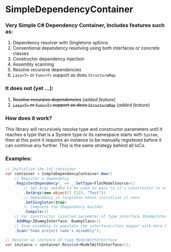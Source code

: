 # SimpleDependencyContainer

### Very Simple C# Dependency Container, Includes features such as:
1. Dependency resolver with Singletons options
2. Conventional dependency resolving using both interfaces or concrete classes
3. Constructor dependency injection
4. Assembly scanning
5. Resolve recursive dependencies
6. `Lazy<T>` or `Func<T>` support as does `StructureMap`

### It does not (yet ...):
1. ~~Resolve recursive dependencies~~ (*added feature*)
2. ~~`Lazy<T>` or `Func<T>` support as does `StructureMap`~~ (*added feature*)

### How does it work?
This library will recursively resolve type and constructor parameters until it reaches a type that is a System type or its namespace starts with `System`, then at this point it requires an instance to be manually registered before it can continue any further. This is the same strategy behind all IoCs.

### Examples:

```csharp
// Initialize the IoC container
var container = SimpleDependencyContainer.New()
    // Register a dependency
    .RegisterDependency(_ => _.SetType<FlatModelSource>()
        // Set Args needed to be used to pass to it's constructor in order to initialize
        .SetArgs(new object[] {123, "Test"})
        // Dependency is Singleton hence initialize it once
        .SetSingleton(true)
        // Complete the IDependency builder
        .Compile())
    // For constructor injected parameter of type interface IDummyInterface use concrete class DummyClass
    .AddMap<IDummyInterface, DummyClass>()
    // Scan assembly to populate the interface/class mapper with more key/values
    .Scan("Some project name's assembly");

// Resolve an instance of type ModelWithInterface
var instance = container.Resolve<ModelWithInterface>();
```
